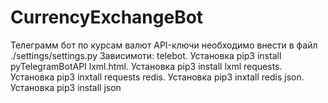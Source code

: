 # CurrencyExchangeBot
Телеграмм бот по курсам валют
API-ключи необходимо внести в файл ./settings/settings.py
Зависимоти:
telebot. Установка pip3 install pyTelegramBotAPI
lxml.html. Установка  pip3 install lxml
requests. Установка pip3 inxtall requests
redis. Установка pip3 inxtall redis
json. Установка pip3 install json
